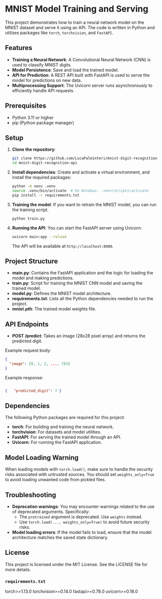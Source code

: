 # MNIST Model Training and Serving

This project demonstrates how to train a neural network model on the MNIST dataset and serve it using an API. The code is written in Python and utilizes packages like `torch`, `torchvision`, and `FastAPI`.

## Features

- **Training a Neural Network**: A Convolutional Neural Network (CNN) is used to classify MNIST digits.
- **Model Persistence**: Save and load the trained model.
- **API for Prediction**: A REST API built with FastAPI is used to serve the model for predictions on new data.
- **Multiprocessing Support**: The Uvicorn server runs asynchronously to efficiently handle API requests.

## Prerequisites

- Python 3.11 or higher
- pip (Python package manager)

## Setup

1. **Clone the repository**:

    ```bash
    git clone https://github.com/LucaPalminteri/mnist-digit-recognition-api
    cd mnist-digit-recognition-api
    ```

2. **Install dependencies**:
    Create and activate a virtual environment, and install the required packages:

    ```bash
    python -m venv .venv
    source .venv/bin/activate  # On Windows: .venv\Scripts\activate
    pip install -r requirements.txt
    ```

3. **Training the model**:
    If you want to retrain the MNIST model, you can run the training script.

    ```bash
    python train.py
    ```

4. **Running the API**:
    You can start the FastAPI server using Uvicorn:

    ```bash
    uvicorn main:app --reload
    ```

    The API will be available at `http://localhost:8000`.

## Project Structure

- **main.py**: Contains the FastAPI application and the logic for loading the model and making predictions.
- **train.py**: Script for training the MNIST CNN model and saving the trained model.
- **model.py**: Defines the MNIST model architecture.
- **requirements.txt**: Lists all the Python dependencies needed to run the project.
- **mnist.pth**: The trained model weights file.

## API Endpoints

- **POST /predict**: Takes an image (28x28 pixel array) and returns the predicted digit.

Example request body:

```json
{
  "image": [0, 1, 2, ..., 783]
}
```

Example response:

```json

{   "predicted_digit": 7 }
```

## Dependencies

The following Python packages are required for this project:

- **torch**: For building and training the neural network.
- **torchvision**: For datasets and model utilities.
- **FastAPI**: For serving the trained model through an API.
- **Uvicorn**: For running the FastAPI application.

## Model Loading Warning

When loading models with `torch.load()`, make sure to handle the security risks associated with untrusted sources. You should set `weights_only=True` to avoid loading unwanted code from pickled files.

## Troubleshooting

- **Deprecation warnings**: You may encounter warnings related to the use of deprecated arguments. Specifically:
  - The `pretrained` argument is deprecated. Use `weights` instead.
  - Use `torch.load(..., weights_only=True)` to avoid future security risks.
- **Model loading errors**: If the model fails to load, ensure that the model architecture matches the saved state dictionary.

## License

This project is licensed under the MIT License. See the LICENSE file for more details.

### `requirements.txt`

torch>=1.13.0 torchvision>=0.14.0 fastapi>=0.78.0 uvicorn>=0.18.0
